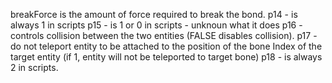 breakForce is the amount of force required to break the bond.
p14 - is always 1 in scripts
p15 - is 1 or 0 in scripts - unknoun what it does
p16 - controls collision between the two entities (FALSE disables collision).
p17 - do not teleport entity to be attached to the position of the bone Index of the target entity (if 1, entity will not be teleported to target bone)
p18 - is always 2 in scripts.

